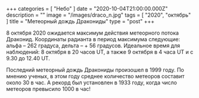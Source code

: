 +++
categories = [ "Небо" ]
date = "2020-10-04T21:00:00.000Z"
description = ""
image = "/images/draco_n.jpg"
tags = [ "2020", "октябрь" ]
title = "Метеорный дождь Дракониды"
type = "post"
+++


8 октября 2020 ожидается максимум действия метеорного потока Драконид. Координаты радианта в период максимума следующие: альфа – 262 градуса, дельта – + 56 градусов. Идеальное время для наблюдений: 8 октября в 20 часов UT, а также 9 октября в 4 часа UT и с 9.30 до 12.40 UT.  
  
Последний метеорный дождь Дракониды произошел в 1999 году. По мнению ученых, в этом году среднее количество метеоров составит около 30 в час. А рекорд был установлен в 1933 году, когда число метеоров превысило 1000 в час!

